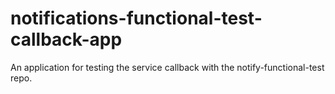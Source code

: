 # notifications-functional-test-callback-app

An application for testing the service callback with the notify-functional-test repo.

